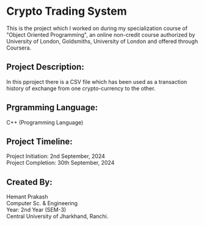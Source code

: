 # Crypto Trading System
This is the project which I worked on during my specialization course of "Object Oriented Programming", an online non-credit course authorized by University of London, Goldsmiths, University
of London and offered through Coursera.

## Project Description:
In this pproject there is a CSV file which has been used as a transaction history of exchange from one crypto-currency to the other. 

## Prgramming Language:
C++ (Programming Language)

## Project Timeline:
Project Initiation: 2nd September, 2024
<br>Project Completion: 30th September, 2024

## Created By:
Hemant Prakash
<br>Computer Sc. & Engineering
<br>Year: 2nd Year (SEM-3)
<br>Central University of Jharkhand, Ranchi.
